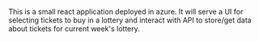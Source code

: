This is a small react application deployed in azure.
It will serve a UI for selecting tickets to buy in a lottery and interact with API to store/get data about tickets for current week's lottery.
